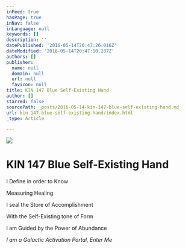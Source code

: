 ```yaml
---
inFeed: true
hasPage: true
inNav: false
inLanguage: null
keywords: []
description: ''
datePublished: '2016-05-14T20:47:26.016Z'
dateModified: '2016-05-14T20:47:10.287Z'
authors: []
publisher:
  name: null
  domain: null
  url: null
  favicon: null
title: KIN 147 Blue Self-Existing Hand
author: []
starred: false
sourcePath: _posts/2016-05-14-kin-147-blue-self-existing-hand.md
url: kin-147-blue-self-existing-hand/index.html
_type: Article

---
```

![](https://the-grid-user-content.s3-us-west-2.amazonaws.com/9cad244e-6ecc-4e88-8ff3-be9a8f570784.png)

# KIN 147 Blue Self-Existing Hand

I Define in order to Know

Measuring Healing

I seal the Store of Accomplishment

With the Self-Existing tone of Form

I am Guided by the Power of Abundance

_I am a Galactic Activation Portal, Enter Me_